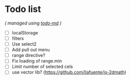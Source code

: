 # Todo list

_\( managed using [todo-md](https://github.com/Hypercubed/todo-md) \)_

- [ ] localStorage
- [ ] filters
- [ ] Use select2
- [ ] Add pull out menu
- [ ] range directive?
- [ ] Fix loading of range.min
- [ ] Limit number of selected cels
- [ ] use vector lib?  (https://github.com/llafuente/js-2dmath)